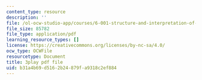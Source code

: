```yaml
---
content_type: resource
description: ''
file: /ol-ocw-studio-app/courses/6-001-structure-and-interpretation-of-computer-programs-spring-2005/b31a4b69d5162b24879fa9318c2ef884_OscT4N2qq7o.pdf
file_size: 85782
file_type: application/pdf
learning_resource_types: []
license: https://creativecommons.org/licenses/by-nc-sa/4.0/
ocw_type: OCWFile
resourcetype: Document
title: 3play pdf file
uid: b31a4b69-d516-2b24-879f-a9318c2ef884
---
```

